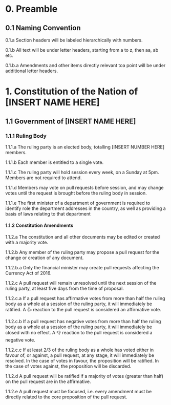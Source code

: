 # 0. Preamble

## 0.1 Naming Convention

0.1.a Section headers will be labeled hierarchically with numbers.

0.1.b All text will be under letter headers, starting from a to z, then aa, ab etc.

0.1.b.a Amendments and other items directly relevant toa  point will be under additional letter headers.

# 1. Constitution of the Nation of [INSERT NAME HERE]

## 1.1 Government of [INSERT NAME HERE]

### 1.1.1 Ruling Body

1.1.1.a The ruling party is an elected body, totalling [INSERT NUMBER HERE] members.

1.1.1.b Each member is entitled to a single vote.

1.1.1.c The ruling party will hold session every week, on a Sunday at 5pm. Members are not required to attend.

1.1.1.d Members may vote on pull requests before session, and may change votes until the request is brought before the ruling body in session.

1.1.1.e The first minister of a department of government is required to identify role the department addresses in the country, as well as providing a basis of laws relating to that department

#### 1.1.2 Constitution Amendments

1.1.2.a The constitution and all other documents may be edited or created with a majority vote.

1.1.2.b Any member of the ruling party may propose a pull request for the change or creation of any document.

1.1.2.b.a Only the financial minister may create pull requests affecting the Currency Act of 2016.

1.1.2.c A pull request will remain unresolved until the next session of the ruling party, at least five days from the time of proposal.

1.1.2.c.a If a pull request has affirmative votes from more than half the ruling body as a whole at a session of the ruling party, it will immediately be ratified. A :+1: reaction to the pull request is considered an affirmative vote.

1.1.2.c.b If a pull request has negative votes from more than half the ruling body as a whole at a session of the ruling party, it will immediately be closed with no effect. A :-1: reaction to the pull request is considered a negative vote.

1.1.2.c.c If at least 2/3 of the ruling body as a whole has voted either in favour of, or against, a pull request, at any stage, it will immediately be resolved. In the case of votes in favour, the proposition will be ratified. In the case of votes against, the proposition will be discarded.

1.1.2.d A pull request will be ratified if a majority of votes (greater than half) on the pull request are in the affirmative.

1.1.2.e A pull request must be focused, i.e. every amendment must be directly related to the core proposition of the pull request.
